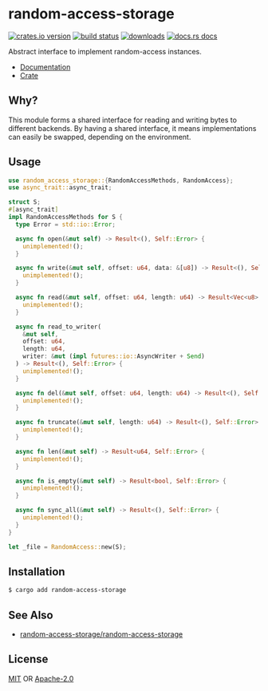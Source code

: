 # random-access-storage
[![crates.io version][1]][2] [![build status][3]][4]
[![downloads][5]][6] [![docs.rs docs][7]][8]

Abstract interface to implement random-access instances.

- [Documentation][8]
- [Crate][2]

## Why?
This module forms a shared interface for reading and writing bytes to
different backends. By having a shared interface, it means implementations
can easily be swapped, depending on the environment.

## Usage
```rust
use random_access_storage::{RandomAccessMethods, RandomAccess};
use async_trait::async_trait;

struct S;
#[async_trait]
impl RandomAccessMethods for S {
  type Error = std::io::Error;

  async fn open(&mut self) -> Result<(), Self::Error> {
    unimplemented!();
  }

  async fn write(&mut self, offset: u64, data: &[u8]) -> Result<(), Self::Error> {
    unimplemented!();
  }

  async fn read(&mut self, offset: u64, length: u64) -> Result<Vec<u8>, Self::Error> {
    unimplemented!();
  }

  async fn read_to_writer(
    &mut self,
    offset: u64,
    length: u64,
    writer: &mut (impl futures::io::AsyncWriter + Send)
  ) -> Result<(), Self::Error> {
    unimplemented!();
  }

  async fn del(&mut self, offset: u64, length: u64) -> Result<(), Self::Error> {
    unimplemented!();
  }

  async fn truncate(&mut self, length: u64) -> Result<(), Self::Error> {
    unimplemented!();
  }

  async fn len(&mut self) -> Result<u64, Self::Error> {
    unimplemented!();
  }

  async fn is_empty(&mut self) -> Result<bool, Self::Error> {
    unimplemented!();
  }

  async fn sync_all(&mut self) -> Result<(), Self::Error> {
    unimplemented!();
  }
}

let _file = RandomAccess::new(S);
```

## Installation
```sh
$ cargo add random-access-storage
```

## See Also
- [random-access-storage/random-access-storage](https://github.com/random-access-storage/random-access-storage)

## License
[MIT](./LICENSE-MIT) OR [Apache-2.0](./LICENSE-APACHE)

[1]: https://img.shields.io/crates/v/random-access-storage.svg?style=flat-square
[2]: https://crates.io/crate/random-access-storage
[3]: https://img.shields.io/travis/datrs/random-access-storage.svg?style=flat-square
[4]: https://travis-ci.org/datrs/random-access-storage
[5]: https://img.shields.io/crates/d/random-access-storage.svg?style=flat-square
[6]: https://crates.io/crates/random-access-storage
[7]: https://docs.rs/random-access-storage/badge.svg
[8]: https://docs.rs/random-access-storage
